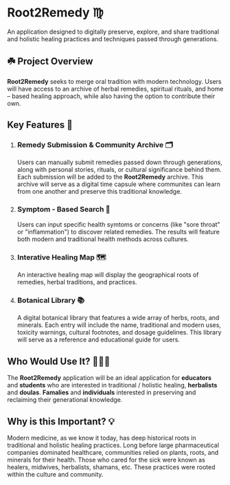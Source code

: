 # Root2Remedy ♍︎
An application designed to digitally preserve, explore, and share traditional and holistic healing practices and techniques passed through generations.



## ☘️ **Project Overview**
**Root2Remedy** seeks to merge oral tradition with modern technology. Users will have access to an archive of herbal remedies, spiritual rituals, and home – based healing approach, while also having the option to contribute their own. 

## **Key Features** 🔑
1. ### **Remedy Submission & Community Archive** 🗂️

    Users can manually submit remedies passed down through generations, along with personal stories, rituals, or cultural significance behind them. Each submission will be added to the **Root2Remedy** archive. This archive will serve as a digital time capsule where communites can learn from one another and preserve this traditional knowledge. 

2. ### **Symptom - Based Search** 🔎

   Users can input specific health symtoms or concerns (like "sore throat" or "inflammation") to discover related remedies. The results will feature both modern and traditional health methods across cultures. 

3. ### **Interative Healing Map** 🗺️

    An interactive healing map will display the geographical roots of remedies, herbal traditions, and practices. 

4. ### **Botanical Library** 📚

    A digital botanical library that features a wide array of herbs, roots, and minerals. Each entry will include the name, traditional and modern uses, toxicity warnings, cultural footnotes, and dosage guidelines. This library will serve as a reference and educational guide for users. 

## **Who Would Use It?** 🧑‍🧒‍🧒

The **Root2Remedy** application will be an ideal application for **educators** and **students** who are interested in traditional / holistic healing, **herbalists** and **doulas**. **Famalies** and **individuals** interested in preserving and reclaiming their generational knowledge. 


## **Why is this Important?** 💡
Modern medicine, as we know it today, has deep historical roots in traditional and holistic healing practices. Long before large pharmaceutical companies dominated healthcare, communities relied on plants, roots, and minerals for their health. Those who cared for the sick were known as healers, midwives, herbalists, shamans, etc. These practices were rooted within the culture and community. 

